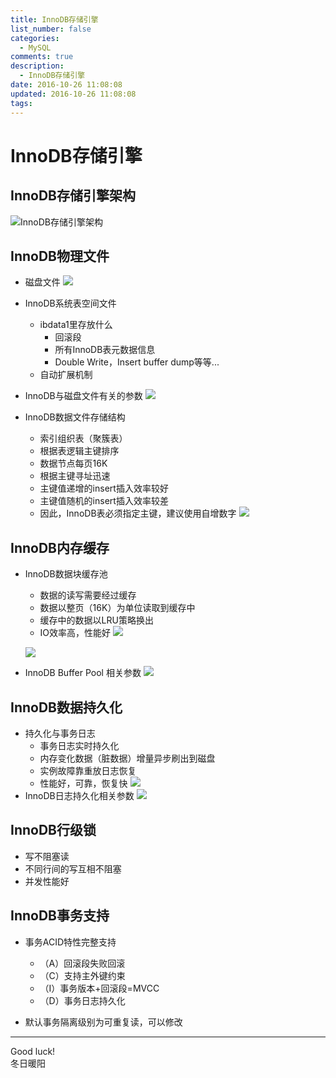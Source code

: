 ```yaml
---
title: InnoDB存储引擎
list_number: false
categories:
  - MySQL
comments: true
description:
  - InnoDB存储引擎
date: 2016-10-26 11:08:08
updated: 2016-10-26 11:08:08
tags:
---
```

# InnoDB存储引擎

## InnoDB存储引擎架构
![InnoDB存储引擎架构](/img/markdown-img-paste-20161026112910390.png)

## InnoDB物理文件
- 磁盘文件
![](/img/markdown-img-paste-20161026113305308.png)

- InnoDB系统表空间文件
  - ibdata1里存放什么
    - 回滚段
    - 所有InnoDB表元数据信息
    - Double Write，Insert buffer dump等等...
  - 自动扩展机制

- InnoDB与磁盘文件有关的参数
![](/img/markdown-img-paste-2016102611403298.png)

- InnoDB数据文件存储结构
  - 索引组织表（聚簇表）
  - 根据表逻辑主键排序
  - 数据节点每页16K
  - 根据主键寻址迅速
  - 主键值递增的insert插入效率较好
  - 主键值随机的insert插入效率较差
  - 因此，InnoDB表必须指定主键，建议使用自增数字
  ![](/img/markdown-img-paste-20161026114558368.png)

## InnoDB内存缓存
- InnoDB数据块缓存池
  - 数据的读写需要经过缓存
  - 数据以整页（16K）为单位读取到缓存中
  - 缓存中的数据以LRU策略换出
  - IO效率高，性能好
  ![](/img/markdown-img-paste-20161026115213733.png)

   ![](/img/markdown-img-paste-2016102611570899.png)
- InnoDB Buffer Pool 相关参数
![](/img/markdown-img-paste-20161026120450261.png)

## InnoDB数据持久化
- 持久化与事务日志
  - 事务日志实时持久化
  - 内存变化数据（脏数据）增量异步刷出到磁盘
  - 实例故障靠重放日志恢复
  - 性能好，可靠，恢复快
  ![](/img/markdown-img-paste-20161026120930905.png)
- InnoDB日志持久化相关参数
![](/img/markdown-img-paste-20161026121103109.png)

## InnoDB行级锁
- 写不阻塞读
- 不同行间的写互相不阻塞
- 并发性能好

## InnoDB事务支持
- 事务ACID特性完整支持
  - （A）回滚段失败回滚
  - （C）支持主外键约束
  - （I）事务版本+回滚段=MVCC
  - （D）事务日志持久化
  
- 默认事务隔离级别为可重复读，可以修改


----
Good luck!  
冬日暖阳
